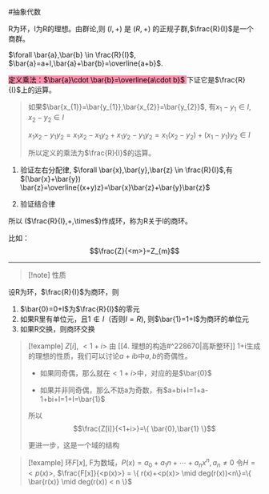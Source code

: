 #抽象代数 

R为环，I为R的理想。由群论,则 $(I,+)$ 是 $(R,+)$ 的正规子群,$\frac{R}{I}$是一个商群。

$\forall \bar{a},\bar{b} \in \frac{R}{I}$, $\bar{a}=a+I,\bar{a}+\bar{b}=\overline{a+b}$.

<mark style="background: #FF5582A6;">定义乘法：$\bar{a}\cdot  \bar{b}=\overline{a\cdot b}$
</mark>
下证它是$\frac{R}{I}$上的运算。

>如果$\bar{x_{1}}=\bar{y_{1}},\bar{x_{2}}=\bar{y_{2}}$, 有$x_{1}-y_{1}\in I,x_{2}-y_{2}\in I$
>
>$x_{1}x_{2}-y_{1}y_{2}=x_{1}x_{2}-x_{1}y_{2}+x_{1}y_{2}-y_{1}y_{2}=x_{1}(x_{2}-y_{2})+(x_{1}-y_{1})y_{2} \in I$
>
>所以定义的乘法为$\frac{R}{I}$的运算。

1. 验证左右分配律, $\forall \bar{x},\bar{y},\bar{z} \in \frac{R}{I}$,有$(\bar{x}+\bar{y}) \bar{z}=\overline{(x+y)z}=\bar{x}\bar{z}+\bar{y}\bar{z}$


2. 验证结合律

所以 ($\frac{R}{I},+,\times$)作成环，称为R关于I的商环。


比如：$$\frac{Z}{<m>}=Z_{m}$$

***
>[!note] 性质

设R为环，$\frac{R}{I}$为商环，则
1. $\bar{0}=0+I$为$\frac{R}{I}$的零元
2. 如果R里有单位元，且$1\notin I$（否则$I=R$), 则$\bar{1}=1+I$为商环的单位元
3. 如果R交换，则商环交换


>[!example] $Z[i]$, $<1+i>$
>由 [[4. 理想的构造#^228670|高斯整环]] 1+i生成的理想的性质，我们可以讨论$a+ib$中$a,b$的奇偶性。
>
>* 如果同奇偶，那么就在$<1+i>$中，对应的是$\bar{0}$
>
>* 如果并非同奇偶，那么不妨a为奇数，有$a+bi+I=1+a-1+bi+I=1+I=\bar{1}$
>
>所以 $$\frac{Z[i]}{<1+i>}=\{ \bar{0},\bar{1} \}$$ 
>
>更进一步，这是一个域的结构


>[!example] 环$F[x]$, F为数域，$P(x)=a_{0}+a_{1}n+\cdots + a_{n}x^n,a_{n}\neq 0$
>令$H= <p(x)>$, $\frac{F[x]}{<p(x)>} = \{ r(x)+<p(x)> \mid deg(r(x))<n\}=\{ \bar{r(x)} \mid deg(r(x)) < n \}$